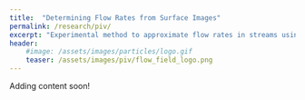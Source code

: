 ```yaml
---
title:  "Determining Flow Rates from Surface Images"
permalink: /research/piv/
excerpt: "Experimental method to approximate flow rates in streams using particle image velocimetry"
header:
    #image: /assets/images/particles/logo.gif
    teaser: /assets/images/piv/flow_field_logo.png
---
```


Adding content soon!
